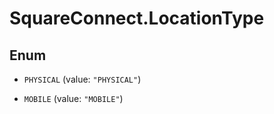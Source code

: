 # SquareConnect.LocationType

## Enum


* `PHYSICAL` (value: `"PHYSICAL"`)

* `MOBILE` (value: `"MOBILE"`)


